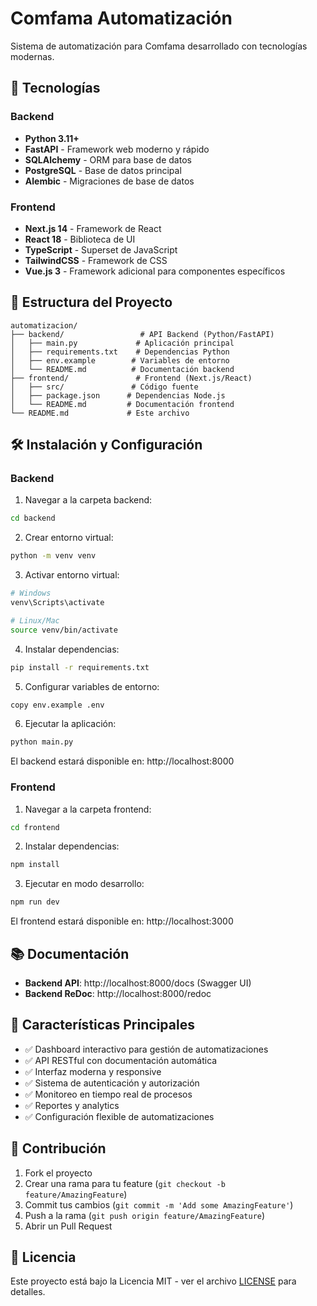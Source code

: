 # Comfama Automatización

Sistema de automatización para Comfama desarrollado con tecnologías modernas.

## 🚀 Tecnologías

### Backend

- **Python 3.11+**
- **FastAPI** - Framework web moderno y rápido
- **SQLAlchemy** - ORM para base de datos
- **PostgreSQL** - Base de datos principal
- **Alembic** - Migraciones de base de datos

### Frontend

- **Next.js 14** - Framework de React
- **React 18** - Biblioteca de UI
- **TypeScript** - Superset de JavaScript
- **TailwindCSS** - Framework de CSS
- **Vue.js 3** - Framework adicional para componentes específicos

## 📁 Estructura del Proyecto

```
automatizacion/
├── backend/                 # API Backend (Python/FastAPI)
│   ├── main.py             # Aplicación principal
│   ├── requirements.txt    # Dependencias Python
│   ├── env.example        # Variables de entorno
│   └── README.md          # Documentación backend
├── frontend/               # Frontend (Next.js/React)
│   ├── src/               # Código fuente
│   ├── package.json      # Dependencias Node.js
│   └── README.md         # Documentación frontend
└── README.md             # Este archivo
```

## 🛠️ Instalación y Configuración

### Backend

1. Navegar a la carpeta backend:

```bash
cd backend
```

2. Crear entorno virtual:

```bash
python -m venv venv
```

3. Activar entorno virtual:

```bash
# Windows
venv\Scripts\activate

# Linux/Mac
source venv/bin/activate
```

4. Instalar dependencias:

```bash
pip install -r requirements.txt
```

5. Configurar variables de entorno:

```bash
copy env.example .env
```

6. Ejecutar la aplicación:

```bash
python main.py
```

El backend estará disponible en: http://localhost:8000

### Frontend

1. Navegar a la carpeta frontend:

```bash
cd frontend
```

2. Instalar dependencias:

```bash
npm install
```

3. Ejecutar en modo desarrollo:

```bash
npm run dev
```

El frontend estará disponible en: http://localhost:3000

## 📚 Documentación

- **Backend API**: http://localhost:8000/docs (Swagger UI)
- **Backend ReDoc**: http://localhost:8000/redoc

## 🎯 Características Principales

- ✅ Dashboard interactivo para gestión de automatizaciones
- ✅ API RESTful con documentación automática
- ✅ Interfaz moderna y responsive
- ✅ Sistema de autenticación y autorización
- ✅ Monitoreo en tiempo real de procesos
- ✅ Reportes y analytics
- ✅ Configuración flexible de automatizaciones

## 🤝 Contribución

1. Fork el proyecto
2. Crear una rama para tu feature (`git checkout -b feature/AmazingFeature`)
3. Commit tus cambios (`git commit -m 'Add some AmazingFeature'`)
4. Push a la rama (`git push origin feature/AmazingFeature`)
5. Abrir un Pull Request

## 📄 Licencia

Este proyecto está bajo la Licencia MIT - ver el archivo [LICENSE](LICENSE) para detalles.
